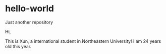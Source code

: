 # hello-world
Just another repository

Hi,

This is Xun, a international student in Northeastern University!
I am 24 years old this year.
